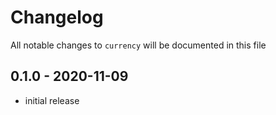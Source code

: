 # Changelog

All notable changes to `currency` will be documented in this file

## 0.1.0 - 2020-11-09
- initial release
